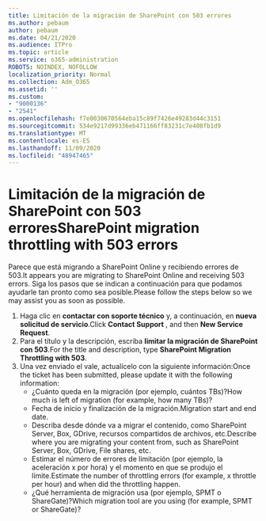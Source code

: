 ```yaml
---
title: Limitación de la migración de SharePoint con 503 errores
ms.author: pebaum
author: pebaum
ms.date: 04/21/2020
ms.audience: ITPro
ms.topic: article
ms.service: o365-administration
ROBOTS: NOINDEX, NOFOLLOW
localization_priority: Normal
ms.collection: Adm_O365
ms.assetid: ''
ms.custom:
- "9000136"
- "2541"
ms.openlocfilehash: f7e0030670564eba15c89f7426e49283d44c3151
ms.sourcegitcommit: 534e9217d99336eb471166ff83231c7e408fb1d9
ms.translationtype: MT
ms.contentlocale: es-ES
ms.lasthandoff: 11/09/2020
ms.locfileid: "48947465"
---
```

# <a name="sharepoint-migration-throttling-with-503-errors"></a><span data-ttu-id="f2aeb-102">Limitación de la migración de SharePoint con 503 errores</span><span class="sxs-lookup"><span data-stu-id="f2aeb-102">SharePoint migration throttling with 503 errors</span></span>

<span data-ttu-id="f2aeb-103">Parece que está migrando a SharePoint Online y recibiendo errores de 503.</span><span class="sxs-lookup"><span data-stu-id="f2aeb-103">It appears you are migrating to SharePoint Online and receiving 503 errors.</span></span> <span data-ttu-id="f2aeb-104">Siga los pasos que se indican a continuación para que podamos ayudarle tan pronto como sea posible.</span><span class="sxs-lookup"><span data-stu-id="f2aeb-104">Please follow the steps below so we may assist you as soon as possible.</span></span>

1. <span data-ttu-id="f2aeb-105">Haga clic en **contactar con soporte técnico** y, a continuación, en **nueva solicitud de servicio**.</span><span class="sxs-lookup"><span data-stu-id="f2aeb-105">Click **Contact Support** , and then **New Service Request**.</span></span>
2. <span data-ttu-id="f2aeb-106">Para el título y la descripción, escriba **limitar la migración de SharePoint con 503**.</span><span class="sxs-lookup"><span data-stu-id="f2aeb-106">For the title and description, type **SharePoint Migration Throttling with 503**.</span></span>
3. <span data-ttu-id="f2aeb-107">Una vez enviado el vale, actualícelo con la siguiente información:</span><span class="sxs-lookup"><span data-stu-id="f2aeb-107">Once the ticket has been submitted, please update it with the following information:</span></span>
    - <span data-ttu-id="f2aeb-108">¿Cuánto queda en la migración (por ejemplo, cuántos TBs)?</span><span class="sxs-lookup"><span data-stu-id="f2aeb-108">How much is left of migration (for example, how many TBs)?</span></span>
    - <span data-ttu-id="f2aeb-109">Fecha de inicio y finalización de la migración.</span><span class="sxs-lookup"><span data-stu-id="f2aeb-109">Migration start and end date.</span></span>
    - <span data-ttu-id="f2aeb-110">Describa desde dónde va a migrar el contenido, como SharePoint Server, Box, GDrive, recursos compartidos de archivos, etc.</span><span class="sxs-lookup"><span data-stu-id="f2aeb-110">Describe where you are migrating your content from, such as SharePoint Server, Box, GDrive, File shares, etc.</span></span>
    - <span data-ttu-id="f2aeb-111">Estimar el número de errores de limitación (por ejemplo, la aceleración x por hora) y el momento en que se produjo el límite.</span><span class="sxs-lookup"><span data-stu-id="f2aeb-111">Estimate the number of throttling errors (for example, x throttle per hour) and when did the throttling happen.</span></span>
    - <span data-ttu-id="f2aeb-112">¿Qué herramienta de migración usa (por ejemplo, SPMT o ShareGate)?</span><span class="sxs-lookup"><span data-stu-id="f2aeb-112">Which migration tool are you using (for example, SPMT or ShareGate)?</span></span>
